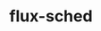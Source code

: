 ---
title: "flux-sched"
layout: cache
categories: [package, develop-2023-08-13]
meta: {"versions": ["0.28.0"], "compilers": ["gcc@=11.1.0", "gcc@=7.3.1", "oneapi@=2023.2.0"], "oss": ["amzn2", "ubuntu20.04"], "platforms": ["linux"], "targets": ["aarch64", "neoverse_n1", "ppc64le", "x86_64", "x86_64_v3"], "stacks": ["aws-isc", "aws-isc-aarch64", "e4s", "e4s-oneapi", "e4s-power", "root"], "num_specs": 6, "num_specs_by_stack": {"aws-isc-aarch64": 2, "root": 6, "aws-isc": 1, "e4s-power": 1, "e4s-oneapi": 1, "e4s": 1}}
spec_details: [{"hash": "3uadnnuqivmjaftu5ocbfypri3s7kxd2", "compiler": "gcc@=7.3.1", "versions": ["0.28.0"], "os": "amzn2", "platform": "linux", "target": "aarch64", "variants": ["build_system=autotools", "~cuda"], "stacks": ["aws-isc-aarch64", "root"], "size": "-", "tarball": "https://binaries.spack.io/develop-2023-08-13/build_cache/linux-amzn2-aarch64/gcc-7.3.1/flux-sched-0.28.0/linux-amzn2-aarch64-gcc-7.3.1-flux-sched-0.28.0-3uadnnuqivmjaftu5ocbfypri3s7kxd2.spack"}, {"hash": "wha4g2yy2yzzldq2vsopmpz3m3topwpt", "compiler": "gcc@=7.3.1", "versions": ["0.28.0"], "os": "amzn2", "platform": "linux", "target": "neoverse_n1", "variants": ["build_system=autotools", "~cuda"], "stacks": ["aws-isc-aarch64", "root"], "size": "-", "tarball": "https://binaries.spack.io/develop-2023-08-13/build_cache/linux-amzn2-neoverse_n1/gcc-7.3.1/flux-sched-0.28.0/linux-amzn2-neoverse_n1-gcc-7.3.1-flux-sched-0.28.0-wha4g2yy2yzzldq2vsopmpz3m3topwpt.spack"}, {"hash": "fjmuzq3624fzjdqw64vrivm23rgutzv6", "compiler": "gcc@=7.3.1", "versions": ["0.28.0"], "os": "amzn2", "platform": "linux", "target": "x86_64_v3", "variants": ["build_system=autotools", "~cuda"], "stacks": ["aws-isc", "root"], "size": "-", "tarball": "https://binaries.spack.io/develop-2023-08-13/build_cache/linux-amzn2-x86_64_v3/gcc-7.3.1/flux-sched-0.28.0/linux-amzn2-x86_64_v3-gcc-7.3.1-flux-sched-0.28.0-fjmuzq3624fzjdqw64vrivm23rgutzv6.spack"}, {"hash": "pcbo6raevse74yppvfjxquduawz3twnn", "compiler": "gcc@=11.1.0", "versions": ["0.28.0"], "os": "ubuntu20.04", "platform": "linux", "target": "ppc64le", "variants": ["build_system=autotools", "~cuda"], "stacks": ["e4s-power", "root"], "size": "-", "tarball": "https://binaries.spack.io/develop-2023-08-13/build_cache/linux-ubuntu20.04-ppc64le/gcc-11.1.0/flux-sched-0.28.0/linux-ubuntu20.04-ppc64le-gcc-11.1.0-flux-sched-0.28.0-pcbo6raevse74yppvfjxquduawz3twnn.spack"}, {"hash": "cu7d4ejahoxuv6pe35j4goufvkborscm", "compiler": "oneapi@=2023.2.0", "versions": ["0.28.0"], "os": "ubuntu20.04", "platform": "linux", "target": "x86_64", "variants": ["build_system=autotools", "~cuda"], "stacks": ["root", "e4s-oneapi"], "size": "-", "tarball": "https://binaries.spack.io/develop-2023-08-13/build_cache/linux-ubuntu20.04-x86_64/oneapi-2023.2.0/flux-sched-0.28.0/linux-ubuntu20.04-x86_64-oneapi-2023.2.0-flux-sched-0.28.0-cu7d4ejahoxuv6pe35j4goufvkborscm.spack"}, {"hash": "5ocj26juaqytkxlqpilfjunkagf2ebzk", "compiler": "gcc@=11.1.0", "versions": ["0.28.0"], "os": "ubuntu20.04", "platform": "linux", "target": "x86_64_v3", "variants": ["build_system=autotools", "~cuda"], "stacks": ["root", "e4s"], "size": "-", "tarball": "https://binaries.spack.io/develop-2023-08-13/build_cache/linux-ubuntu20.04-x86_64_v3/gcc-11.1.0/flux-sched-0.28.0/linux-ubuntu20.04-x86_64_v3-gcc-11.1.0-flux-sched-0.28.0-5ocj26juaqytkxlqpilfjunkagf2ebzk.spack"}]
---